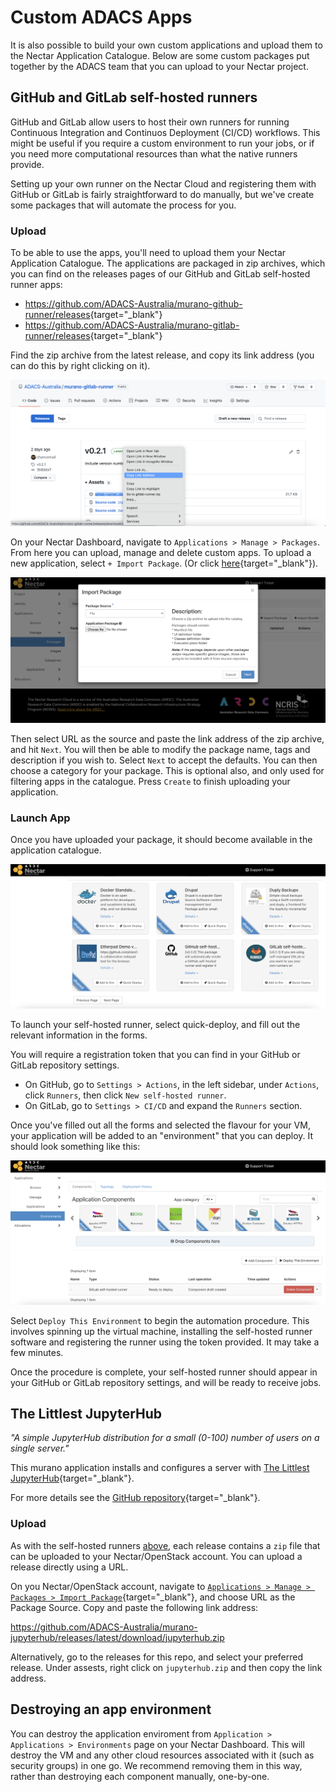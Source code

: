 # Custom ADACS Apps
It is also possible to build your own custom applications and upload them to the Nectar Application Catalogue. Below are some custom packages put together by the ADACS team that you can upload to your Nectar project.

## GitHub and GitLab self-hosted runners
GitHub and GitLab allow users to host their own runners for running Continuous Integration and Continuos Deployment (CI/CD) workflows. This might be useful if you require a custom environment to run your jobs, or if you need more computational resources than what the native runners provide.

Setting up your own runner on the Nectar Cloud and registering them with GitHub or GitLab is fairly straightforward to do manually, but we've create some packages that will automate the process for you.

### Upload
To be able to use the apps, you'll need to upload them your Nectar Application Catalogue. The applications are packaged in zip archives, which you can find on the releases pages of our GitHub and GitLab self-hosted runner apps:

- <https://github.com/ADACS-Australia/murano-github-runner/releases>{target="_blank"}
- <https://github.com/ADACS-Australia/murano-gitlab-runner/releases>{target="_blank"}

Find the zip archive from the latest release, and copy its link address (you can do this by right clicking on it).

![](images/copy_link_address.png)

On your Nectar Dashboard, navigate to `Applications > Manage > Packages`.
From here you can upload, manage and delete custom apps. To upload a new application, select `+ Import Package`.
(Or click [here](https://dashboard.rc.nectar.org.au/app-catalog/packages/upload){target="_blank"}).

![](images/import_package.png)

Then select URL as the source and paste the link address of the zip archive, and hit `Next`. You will then be able to modify the package name, tags and description if you wish to. Select `Next` to accept the defaults. You can then choose a category for your package. This is optional also, and only used for filtering apps in the catalogue. Press `Create` to finish uploading your application.

### Launch App
Once you have uploaded your package, it should become available in the application catalogue.

![](images/uploaded_apps.png)

To launch your self-hosted runner, select quick-deploy, and fill out the relevant information in the forms.

You will require a registration token that you can find in your GitHub or GitLab repository settings.

- On GitHub, go to `Settings > Actions`, in the left sidebar, under `Actions`, click `Runners`, then click `New self-hosted runner`.
- On GitLab, go to `Settings > CI/CD` and expand the `Runners` section.

Once you've filled out all the forms and selected the flavour for your VM, your application will be added to an "environment" that you can deploy. It should look something like this:

![](images/deploy_environment.png)

Select `Deploy This Environment` to begin the automation procedure. This involves spinning up the virtual machine, installing the self-hosted runner software and registering the runner using the token provided. It may take a few minutes.

Once the procedure is complete, your self-hosted runner should appear in your GitHub or GitLab repository settings, and will be ready to receive jobs.

## The Littlest JupyterHub
*"A simple JupyterHub distribution for a small (0-100) number of users on a single server."*

This murano application installs and configures a server with [The Littlest JupyterHub](https://tljh.jupyter.org/en/latest/){target="_blank"}.

For more details see the [GitHub repository](https://github.com/ADACS-Australia/murano-jupyterhub){target="_blank"}.

### Upload
As with the self-hosted runners [above](#github-and-gitlab-self-hosted-runners), each release contains a `zip` file that can be uploaded to your Nectar/OpenStack account. You can upload a release directly using a URL.

On you Nectar/OpenStack account, navigate to [`Applications > Manage > Packages > Import Package`](https://dashboard.rc.nectar.org.au/app-catalog/packages/upload){target="_blank"}, and choose URL as the Package Source.
Copy and paste the following link address:

https://github.com/ADACS-Australia/murano-jupyterhub/releases/latest/download/jupyterhub.zip

Alternatively, go to the releases for this repo, and select your preferred release. Under assests, right click on `jupyterhub.zip` and then copy the link address.

## Destroying an app environment
You can destroy the application enviroment from `Application > Applications > Environments` page on your Nectar Dashboard.
This will destroy the VM and any other cloud resources associated with it (such as security groups) in one go. We recommend removing them in this way, rather than destroying each component manually, one-by-one.
